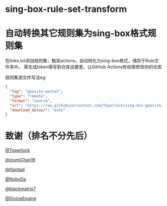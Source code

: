 # sing-box-rule-set-transform
# 自动转换其它规则集为sing-box格式规则集

在links.txt添加规则集，触发actions，自动转化为sing-box格式，储存于Rule文件夹中。
需生成token填写到仓库设置里，让GitHub Actions有权限修改你的仓库

规则集源文件写法eg:

```json
{
  "tag": "geosite-wechat",
  "type": "remote",
  "format": "source",
  "url": "https://raw.githubusercontent.com/Toperlock/sing-box-geosite/main/wechat.json",
  "download_detour": "auto"
}
```



# 致谢（排名不分先后）
[@Toperlock](https://github.com/Toperlock)

[@izumiChan16](https://github.com/izumiChan16)

[@ifaintad](https://github.com/ifaintad)

[@NobyDa](https://github.com/NobyDa)

[@blackmatrix7](https://github.com/blackmatrix7)

[@DivineEngine](https://github.com/DivineEngine)
